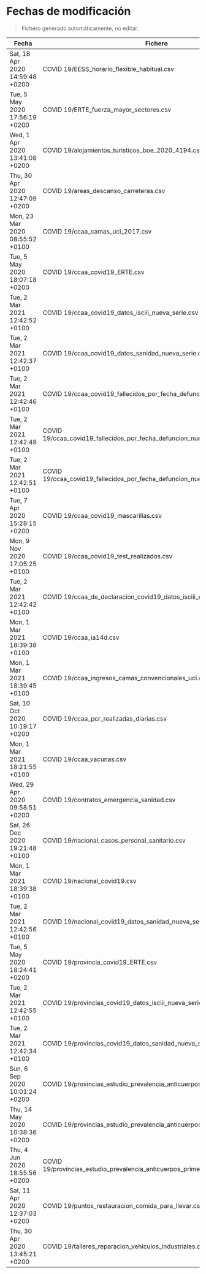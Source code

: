 # Fechas de modificación

> Fichero generado automáticamente, no editar.

| Fecha                           | Fichero                  |
|---------------------------------|--------------------------|
| Sat, 18 Apr 2020 14:59:48 +0200  | COVID 19/EESS_horario_flexible_habitual.csv |
| Tue, 5 May 2020 17:56:19 +0200  | COVID 19/ERTE_fuerza_mayor_sectores.csv |
| Wed, 1 Apr 2020 13:41:08 +0200  | COVID 19/alojamientos_turisticos_boe_2020_4194.csv |
| Thu, 30 Apr 2020 12:47:09 +0200  | COVID 19/areas_descanso_carreteras.csv |
| Mon, 23 Mar 2020 08:55:52 +0100  | COVID 19/ccaa_camas_uci_2017.csv |
| Tue, 5 May 2020 18:07:18 +0200  | COVID 19/ccaa_covid19_ERTE.csv |
| Tue, 2 Mar 2021 12:42:52 +0100  | COVID 19/ccaa_covid19_datos_isciii_nueva_serie.csv |
| Tue, 2 Mar 2021 12:42:37 +0100  | COVID 19/ccaa_covid19_datos_sanidad_nueva_serie.csv |
| Tue, 2 Mar 2021 12:42:46 +0100  | COVID 19/ccaa_covid19_fallecidos_por_fecha_defuncion_nueva_serie.csv |
| Tue, 2 Mar 2021 12:42:49 +0100  | COVID 19/ccaa_covid19_fallecidos_por_fecha_defuncion_nueva_serie_long.csv |
| Tue, 2 Mar 2021 12:42:51 +0100  | COVID 19/ccaa_covid19_fallecidos_por_fecha_defuncion_nueva_serie_original.csv |
| Tue, 7 Apr 2020 15:28:15 +0200  | COVID 19/ccaa_covid19_mascarillas.csv |
| Mon, 9 Nov 2020 17:05:25 +0100  | COVID 19/ccaa_covid19_test_realizados.csv |
| Tue, 2 Mar 2021 12:42:42 +0100  | COVID 19/ccaa_de_declaracion_covid19_datos_isciii_nueva_serie.csv |
| Mon, 1 Mar 2021 18:39:38 +0100  | COVID 19/ccaa_ia14d.csv |
| Mon, 1 Mar 2021 18:39:45 +0100  | COVID 19/ccaa_ingresos_camas_convencionales_uci.csv |
| Sat, 10 Oct 2020 10:19:17 +0200  | COVID 19/ccaa_pcr_realizadas_diarias.csv |
| Mon, 1 Mar 2021 18:21:55 +0100  | COVID 19/ccaa_vacunas.csv |
| Wed, 29 Apr 2020 09:58:51 +0200  | COVID 19/contratos_emergencia_sanidad.csv |
| Sat, 26 Dec 2020 19:21:48 +0100  | COVID 19/nacional_casos_personal_sanitario.csv |
| Mon, 1 Mar 2021 18:39:38 +0100  | COVID 19/nacional_covid19.csv |
| Tue, 2 Mar 2021 12:42:56 +0100  | COVID 19/nacional_covid19_datos_sanidad_nueva_serie_grupos_edad.csv |
| Tue, 5 May 2020 18:24:41 +0200  | COVID 19/provincia_covid19_ERTE.csv |
| Tue, 2 Mar 2021 12:42:55 +0100  | COVID 19/provincias_covid19_datos_isciii_nueva_serie.csv |
| Tue, 2 Mar 2021 12:42:34 +0100  | COVID 19/provincias_covid19_datos_sanidad_nueva_serie.csv |
| Sun, 6 Sep 2020 10:01:24 +0200  | COVID 19/provincias_estudio_prevalencia_anticuerpos_final.csv |
| Thu, 14 May 2020 10:38:36 +0200  | COVID 19/provincias_estudio_prevalencia_anticuerpos_primera_ronda.csv |
| Thu, 4 Jun 2020 18:55:56 +0200  | COVID 19/provincias_estudio_prevalencia_anticuerpos_primera_y_segunda_ronda.csv |
| Sat, 11 Apr 2020 12:37:03 +0200  | COVID 19/puntos_restauracion_comida_para_llevar.csv |
| Thu, 30 Apr 2020 13:45:21 +0200  | COVID 19/talleres_reparacion_vehiculos_industriales.csv |
